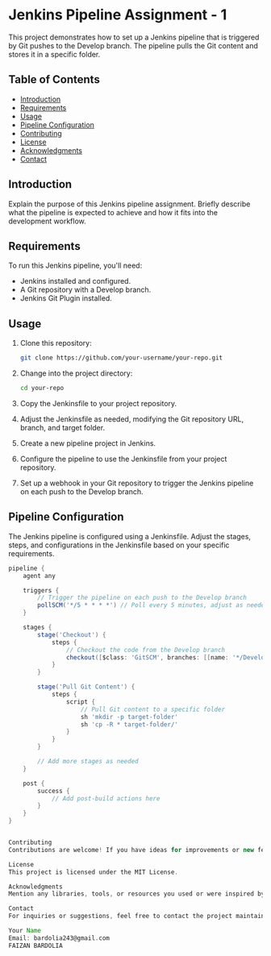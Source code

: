 # Jenkins Pipeline Assignment - 1

This project demonstrates how to set up a Jenkins pipeline that is triggered by Git pushes to the Develop branch. The pipeline pulls the Git content and stores it in a specific folder.

## Table of Contents

- [Introduction](#introduction)
- [Requirements](#requirements)
- [Usage](#usage)
- [Pipeline Configuration](#pipeline-configuration)
- [Contributing](#contributing)
- [License](#license)
- [Acknowledgments](#acknowledgments)
- [Contact](#contact)

## Introduction

Explain the purpose of this Jenkins pipeline assignment. Briefly describe what the pipeline is expected to achieve and how it fits into the development workflow.

## Requirements

To run this Jenkins pipeline, you'll need:

- Jenkins installed and configured.
- A Git repository with a Develop branch.
- Jenkins Git Plugin installed.

## Usage

1. Clone this repository:

    ```bash
    git clone https://github.com/your-username/your-repo.git
    ```

2. Change into the project directory:

    ```bash
    cd your-repo
    ```

3. Copy the Jenkinsfile to your project repository.

4. Adjust the Jenkinsfile as needed, modifying the Git repository URL, branch, and target folder.

5. Create a new pipeline project in Jenkins.

6. Configure the pipeline to use the Jenkinsfile from your project repository.

7. Set up a webhook in your Git repository to trigger the Jenkins pipeline on each push to the Develop branch.

## Pipeline Configuration

The Jenkins pipeline is configured using a Jenkinsfile. Adjust the stages, steps, and configurations in the Jenkinsfile based on your specific requirements.

```groovy
pipeline {
    agent any

    triggers {
        // Trigger the pipeline on each push to the Develop branch
        pollSCM('*/5 * * * *') // Poll every 5 minutes, adjust as needed
    }

    stages {
        stage('Checkout') {
            steps {
                // Checkout the code from the Develop branch
                checkout([$class: 'GitSCM', branches: [[name: '*/Develop']], userRemoteConfigs: [[url: 'your-git-repo-url']]])
            }
        }

        stage('Pull Git Content') {
            steps {
                script {
                    // Pull Git content to a specific folder
                    sh 'mkdir -p target-folder'
                    sh 'cp -R * target-folder/'
                }
            }
        }

        // Add more stages as needed
    }

    post {
        success {
            // Add post-build actions here
        }
    }
}


Contributing
Contributions are welcome! If you have ideas for improvements or new features, feel free to open an issue or submit a pull request.

License
This project is licensed under the MIT License.

Acknowledgments
Mention any libraries, tools, or resources you used or were inspired by.

Contact
For inquiries or suggestions, feel free to contact the project maintainer:

Your Name
Email: bardolia243@gmail.com
FAIZAN BARDOLIA
